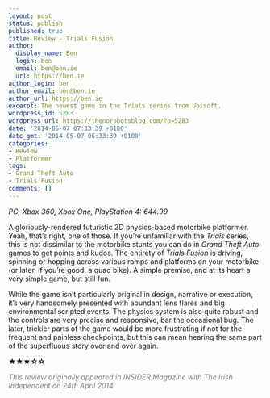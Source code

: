 ```yaml
---
layout: post
status: publish
published: true
title: Review - Trials Fusion
author:
  display_name: Ben
  login: ben
  email: ben@ben.ie
  url: https://ben.ie
author_login: ben
author_email: ben@ben.ie
author_url: https://ben.ie
excerpt: The newest game in the Trials series from Ubisoft.
wordpress_id: 5283
wordpress_url: https://thenorobotsblog.com/?p=5283
date: '2014-05-07 07:33:39 +0100'
date_gmt: '2014-05-07 06:33:39 +0100'
categories:
- Review
- Platformer
tags:
- Grand Theft Auto
- Trials Fusion
comments: []
---
```

<address>PC, Xbox 360, Xbox One, PlayStation 4: €44.99</address>
<p>A gloriously-rendered futuristic 2D physics-based motorbike platformer. Yeah, that’s right, one of those. If you’re unfamiliar with the <em>Trials</em> series, this is not dissimilar to the motorbike stunts you can do in <em>Grand Theft Auto</em> games to get points and kudos. The entirety of <em>Trials Fusion</em> is driving, spinning or hopping across various ramps and platforms on your motorbike (or later, if you’re good, a quad bike). A simple premise, and at its heart a very simple game, but still fun.</p>
<p>While the game isn’t particularly original in design, narrative or execution, it’s very handsomely presented with abundant lens flares and big environmental scripted events. The physics system is also quite robust and the controls are very precise and responsive, bar the occasional bug. The later, trickier parts of the game would be more frustrating if not for the frequent and painless checkpoints, but this can mean hearing the same part of the superfluous story over and over again.</p>
<p><span style="color: #000000;">★★★</span><span style="color: #000000;">☆☆</span></p>
<p><em style="color: #808080;">This review originally appeared in INSIDER Magazine with The Irish Independent on 24th April 2014</em></p>
